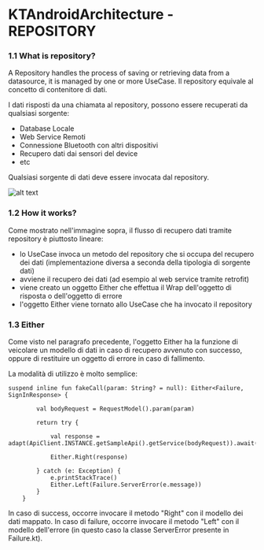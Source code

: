 
# KTAndroidArchitecture - REPOSITORY

### 1.1 What is repository?
A Repository handles the process of saving or retrieving data from a datasource, it is managed by one or more UseCase.
Il repository equivale al concetto di contenitore di dati. 

I dati risposti da una chiamata al repository, possono essere recuperati da qualsiasi sorgente:
* Database Locale
* Web Service Remoti
* Connessione Bluetooth con altri dispositivi
* Recupero dati dai sensori del device
* etc

Qualsiasi sorgente di dati deve essere invocata dal repository.

![alt text](https://github.com/bbrends/KTAndroidArchitecture/blob/patch-1/repository.png)

### 1.2 How it works?

Come mostrato nell'immagine sopra, il flusso di recupero dati tramite repository è piuttosto lineare:
* lo UseCase invoca un metodo del repository che si occupa del recupero dei dati (implementazione diversa a seconda della tipologia di sorgente dati)
* avviene il recupero dei dati (ad esempio al web service tramite retrofit)
* viene creato un oggetto Either che effettua il Wrap dell'oggetto di risposta o dell'oggetto di errore
* l'oggetto Either viene tornato allo UseCase che ha invocato il repository

### 1.3 Either

Come visto nel paragrafo precedente, l'oggetto Either ha la funzione di veicolare un modello di dati in caso di recupero avvenuto con successo, oppure di restituire un oggetto di errore in caso di fallimento.

La modalità di utilizzo è molto semplice:

```
suspend inline fun fakeCall(param: String? = null): Either<Failure, SignInResponse> {

        val bodyRequest = RequestModel().param(param)

        return try {

            val response = adapt(ApiClient.INSTANCE.getSampleApi().getService(bodyRequest)).await()

            Either.Right(response)

        } catch (e: Exception) {
            e.printStackTrace()
            Either.Left(Failure.ServerError(e.message))
        }
    }
```

In caso di success, occorre invocare il metodo "Right" con il modello dei dati mappato.
In caso di failure, occorre invocare il metodo "Left" con il modello dell'errore (in questo caso la classe ServerError presente in Failure.kt).
